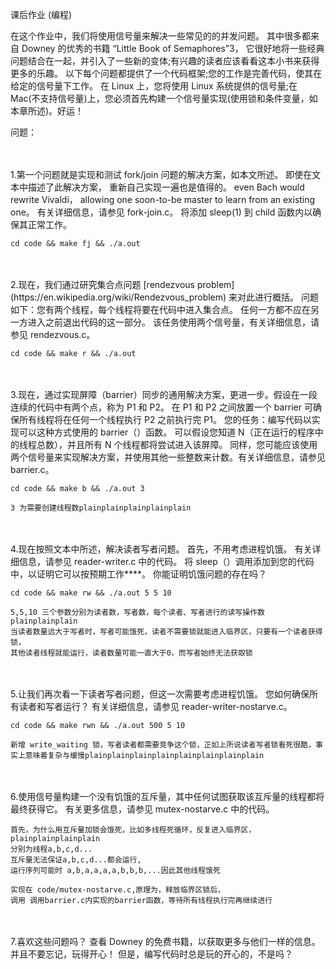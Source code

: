课后作业 (编程)

在这个作业中，我们将使用信号量来解决一些常见的的并发问题。
其中很多都来自 Downey 的优秀的书籍 “Little Book of Semaphores”3，
它很好地将一些经典问题结合在一起，并引入了一些新的变体;有兴趣的读者应该看看这本小书来获得更多的乐趣。
以下每个问题都提供了一个代码框架;您的工作是完善代码，使其在给定的信号量下工作。
在 Linux 上，您将使用 Linux 系统提供的信号量;在 Mac(不支持信号量)上，您必须首先构建一个信号量实现(使用锁和条件变量，如本章所述)。好运！

问题：

<br/>
<br/>
1.第一个问题就是实现和测试 fork/join 问题的解决方案，如本文所述。 即使在文本中描述了此解决方案，
重新自己实现一遍也是值得的。 even Bach would rewrite Vivaldi，
allowing one soon-to-be master to learn from an existing one。
有关详细信息，请参见 fork-join.c。 将添加 sleep(1) 到 child 函数内以确保其正常工作。

```shell script
cd code && make fj && ./a.out
```

<br/>
<br/>
2.现在，我们通过研究集合点问题 [rendezvous problem](https://en.wikipedia.org/wiki/Rendezvous_problem) 来对此进行概括。 
问题如下：您有两个线程，每个线程将要在代码中进入集合点。 任何一方都不应在另一方进入之前退出代码的这一部分。 
该任务使用两个信号量，有关详细信息，请参见 rendezvous.c。

```shell script
cd code && make r && ./a.out
```

<br/>
<br/>
3.现在，通过实现屏障（barrier）同步的通用解决方案，更进一步。假设在一段连续的代码中有两个点，称为 P1 和 P2。
在 P1 和 P2 之间放置一个 barrier 可确保所有线程将在任何一个线程执行 P2 之前执行完 P1。 
您的任务：编写代码以实现可以这种方式使用的 barrier（）函数。
可以假设您知道 N（正在运行的程序中的线程总数），并且所有 N 个线程都将尝试进入该屏障。
同样，您可能应该使用两个信号量来实现解决方案，并使用其他一些整数来计数。有关详细信息，请参见 barrier.c。

```shell script
cd code && make b && ./a.out 3
``` 
    
    3 为需要创建线程数plainplainplainplainplain

<br/>
<br/>
4.现在按照文本中所述，解决读者写者问题。 首先，不用考虑进程饥饿。 有关详细信息，请参见 reader-writer.c 中的代码。 
将 sleep（）调用添加到您的代码中，以证明它可以按预期工作****。 你能证明饥饿问题的存在吗？

```shell script
cd code && make rw && ./a.out 5 5 10
``` 

    5,5,10 三个参数分别为读者数，写者数，每个读者、写者进行的读写操作数plainplainplain
    当读者数量远大于写者时，写者可能饿死，读者不需要锁就能进入临界区，只要有一个读者获得锁，
    其他读者线程就能运行，读者数量可能一直大于0，而写者始终无法获取锁

<br/>
<br/>
5.让我们再次看一下读者写者问题，但这一次需要考虑进程饥饿。 您如何确保所有读者和写者运行？ 有关详细信息，请参见 reader-writer-nostarve.c。

```shell script
cd code && make rwn && ./a.out 500 5 10
```
    
    新增 write_waiting 锁，写者读者都需要竞争这个锁，正如上所说读者写者锁看死很酷，事实上意味着复杂与缓慢plainplainplainplainplainplainplainplain

<br/>
<br/>
6.使用信号量构建一个没有饥饿的互斥量，其中任何试图获取该互斥量的线程都将最终获得它。 有关更多信息，请参见 mutex-nostarve.c 中的代码。

    首先，为什么用互斥量加锁会饿死，比如多线程死循环，反复进入临界区，plainplainplainplain
    分别为线程a,b,c,d...
    互斥量无法保证a,b,c,d...都会运行,
    运行序列可能时 a,b,a,a,a,a,b,b,b,...因此其他线程饿死
    
    实现在 code/mutex-nostarve.c,原理为，释放临界区锁后，
    调用 调用barrier.c内实现的barrier函数，等待所有线程执行完再继续进行

<br/>
<br/>
7.喜欢这些问题吗？ 查看 Downey 的免费书籍，以获取更多与他们一样的信息。 并且不要忘记，玩得开心！ 但是，编写代码时总是玩的开心的，不是吗？
